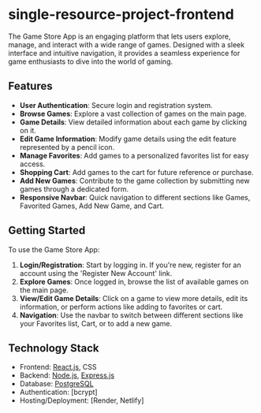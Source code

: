 # single-resource-project-frontend

The Game Store App is an engaging platform that lets users explore, manage, and interact with a wide range of games. Designed with a sleek interface and intuitive navigation, it provides a seamless experience for game enthusiasts to dive into the world of gaming.

## Features

- **User Authentication**: Secure login and registration system.
- **Browse Games**: Explore a vast collection of games on the main page.
- **Game Details**: View detailed information about each game by clicking on it.
- **Edit Game Information**: Modify game details using the edit feature represented by a pencil icon.
- **Manage Favorites**: Add games to a personalized favorites list for easy access.
- **Shopping Cart**: Add games to the cart for future reference or purchase.
- **Add New Games**: Contribute to the game collection by submitting new games through a dedicated form.
- **Responsive Navbar**: Quick navigation to different sections like Games, Favorited Games, Add New Game, and Cart.

## Getting Started

To use the Game Store App:

1. **Login/Registration**: Start by logging in. If you're new, register for an account using the 'Register New Account' link.
2. **Explore Games**: Once logged in, browse the list of available games on the main page.
3. **View/Edit Game Details**: Click on a game to view more details, edit its information, or perform actions like adding to favorites or cart.
4. **Navigation**: Use the navbar to switch between different sections like your Favorites list, Cart, or to add a new game.

## Technology Stack

- Frontend: [React.js](https://reactjs.org/), CSS
- Backend: [Node.js](https://nodejs.org/), [Express.js](https://expressjs.com/)
- Database: [PostgreSQL](https://www.postgresql.org/)
- Authentication: [bcrypt]
- Hosting/Deployment: [Render, Netlify]
